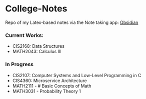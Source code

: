 # College-Notes

Repo of my Latex-based notes via the Note taking app: [Obsidian](https://obsidian.md/)

### Current Works:
- CIS2168: Data Structures
- MATH2043: Calculus III

### In Progress
- CIS2107: Computer Systems and Low-Level Programming in C
- CIS4360: Microservice Architecture
- MATH2111 - # Basic Concepts of Math
- MATH3031 - Probability Theory 1